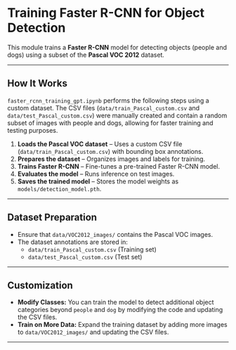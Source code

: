 # Training Faster R-CNN for Object Detection

This module trains a **Faster R-CNN** model for detecting objects (people and dogs) using a subset of the **Pascal VOC 2012** dataset.

---
## How It Works
`faster_rcnn_training_gpt.ipynb` performs the following steps using a custom dataset. The CSV files (`data/train_Pascal_custom.csv` and `data/test_Pascal_custom.csv`) were manually created and contain a random subset of images with people and dogs, allowing for faster training and testing purposes.
1. **Loads the Pascal VOC dataset** – Uses a custom CSV file (`data/train_Pascal_custom.csv`) with bounding box annotations.
2. **Prepares the dataset** – Organizes images and labels for training.
3. **Trains Faster R-CNN** – Fine-tunes a pre-trained Faster R-CNN model.
4. **Evaluates the model** – Runs inference on test images.
5. **Saves the trained model** – Stores the model weights as `models/detection_model.pth`.

---
## Dataset Preparation
- Ensure that `data/VOC2012_images/` contains the Pascal VOC images.
- The dataset annotations are stored in:
  - `data/train_Pascal_custom.csv` (Training set)
  - `data/test_Pascal_custom.csv` (Test set)



---
## Customization
- **Modify Classes:** You can train the model to detect additional object categories beyond `people` and `dog` by modifying the code and updating the CSV files.
- **Train on More Data:** Expand the training dataset by adding more images to `data/VOC2012_images/` and updating the CSV files.

---

